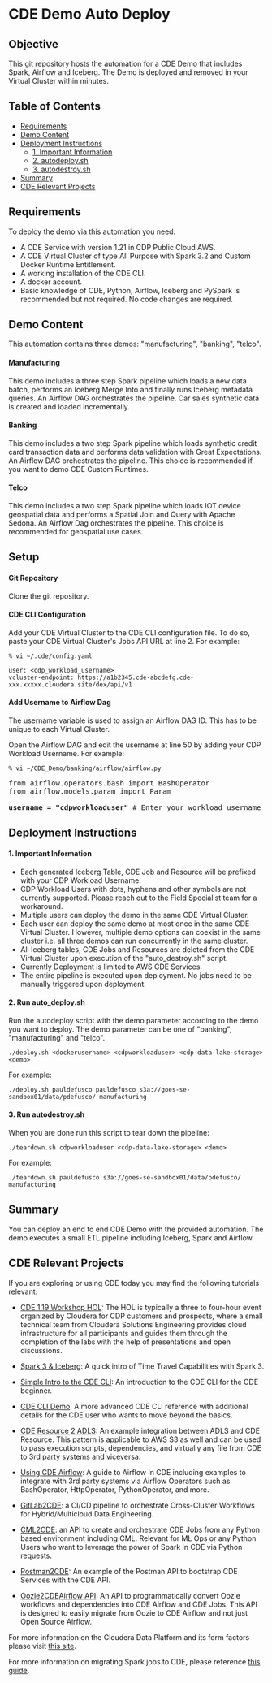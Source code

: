 # CDE Demo Auto Deploy

## Objective

This git repository hosts the automation for a CDE Demo that includes Spark, Airflow and Iceberg. The Demo is deployed and removed in your Virtual Cluster within minutes.


## Table of Contents

* [Requirements](https://github.com/pdefusco/CDE_Demo_Auto_Deploy#requirements)
* [Demo Content](https://github.com/pdefusco/CDE_Demo_Auto_Deploy#demo-content)
* [Deployment Instructions](https://github.com/pdefusco/CDE_Demo_Auto_Deploy#deployment-instructions)
  * [1. Important Information](https://github.com/pdefusco/CDE_Demo_Auto_Deploy#1-important-information)
  * [2. autodeploy.sh](https://github.com/pdefusco/CDE_Demo_Auto_Deploy#2-autodeploysh)
  * [3. autodestroy.sh](https://github.com/pdefusco/CDE_Demo_Auto_Deploy#3-autodestroysh)
* [Summary](https://github.com/pdefusco/CDE_Demo_Auto_Deploy#summary)
* [CDE Relevant Projects](https://github.com/pdefusco/CDE_Demo_Auto_Deploy#cde-relevant-projects)


## Requirements

To deploy the demo via this automation you need:

* A CDE Service with version 1.21 in CDP Public Cloud AWS.
* A CDE Virtual Cluster of type All Purpose with Spark 3.2 and Custom Docker Runtime Entitlement.
* A working installation of the CDE CLI.
* A docker account.
* Basic knowledge of CDE, Python, Airflow, Iceberg and PySpark is recommended but not required. No code changes are required.


## Demo Content

This automation contains three demos: "manufacturing", "banking", "telco".

#### Manufacturing

This demo includes a three step Spark pipeline which loads a new data batch, performs an Iceberg Merge Into and finally runs Iceberg metadata queries. An Airflow DAG orchestrates the pipeline. Car sales synthetic data is created and loaded incrementally.

#### Banking

This demo includes a two step Spark pipeline which loads synthetic credit card transaction data and performs data validation with Great Expectations. An Airflow DAG orchestrates the pipeline. This choice is recommended if you want to demo CDE Custom Runtimes.

#### Telco

This demo includes a two step Spark pipeline which loads IOT device geospatial data and performs a Spatial Join and Query with Apache Sedona. An Airflow Dag orchestrates the pipeline. This choice is recommended for geospatial use cases.  


## Setup

#### Git Repository

Clone the git repository.

#### CDE CLI Configuration

Add your CDE Virtual Cluster to the CDE CLI configuration file. To do so, paste your CDE Virtual Cluster's Jobs API URL at line 2. For example:

```
% vi ~/.cde/config.yaml

user: <cdp_workload_username>
vcluster-endpoint: https://a1b2345.cde-abcdefg.cde-xxx.xxxxx.cloudera.site/dex/api/v1
```

#### Add Username to Airflow Dag

The username variable is used to assign an Airflow DAG ID. This has to be unique to each Virtual Cluster.

Open the Airflow DAG and edit the username at line 50 by adding your CDP Workload Username. For example:

```
% vi ~/CDE_Demo/banking/airflow/airflow.py
```

<pre>
from airflow.operators.bash import BashOperator
from airflow.models.param import Param

<b>username = "cdpworkloaduser"</b> # Enter your workload username here
</pre>

## Deployment Instructions

#### 1. Important Information

* Each generated Iceberg Table, CDE Job and Resource will be prefixed with your CDP Workload Username.
* CDP Workload Users with dots, hyphens and other symbols are not currently supported. Please reach out to the Field Specialist team for a workaround.
* Multiple users can deploy the demo in the same CDE Virtual Cluster.
* Each user can deploy the same demo at most once in the same CDE Virtual Cluster. However, multiple demo options can coexist in the same cluster i.e. all three demos can run concurrently in the same cluster.  
* All Iceberg tables, CDE Jobs and Resources are deleted from the CDE Virtual Cluster upon execution of the "auto_destroy.sh" script.
* Currently Deployment is limited to AWS CDE Services.
* The entire pipeline is executed upon deployment. No jobs need to be manually triggered upon deployment.

#### 2. Run auto_deploy.sh

Run the autodeploy script with the demo parameter according to the demo you want to deploy. The demo parameter can be one of "banking", "manufacturing" and "telco".

```
./deploy.sh <dockerusername> <cdpworkloaduser> <cdp-data-lake-storage> <demo>
```

For example:

```
./deploy.sh pauldefusco pauldefusco s3a://goes-se-sandbox01/data/pdefusco/ manufacturing
```

#### 3. Run autodestroy.sh

When you are done run this script to tear down the pipeline:

```
./teardown.sh cdpworkloaduser <cdp-data-lake-storage> <demo>
```

For example:

```
./teardown.sh pauldefusco s3a://goes-se-sandbox01/data/pdefusco/ manufacturing
```


## Summary

You can deploy an end to end CDE Demo with the provided automation. The demo executes a small ETL pipeline including Iceberg, Spark and Airflow.

## CDE Relevant Projects

If you are exploring or using CDE today you may find the following tutorials relevant:

* [CDE 1.19 Workshop HOL](https://github.com/pdefusco/CDE119_ACE_WORKSHOP): The HOL is typically a three to four-hour event organized by Cloudera for CDP customers and prospects, where a small technical team from Cloudera Solutions Engineering provides cloud infrastructure for all participants and guides them through the completion of the labs with the help of presentations and open discussions.

* [Spark 3 & Iceberg](https://github.com/pdefusco/Spark3_Iceberg_CML): A quick intro of Time Travel Capabilities with Spark 3.

* [Simple Intro to the CDE CLI](https://github.com/pdefusco/CDE_CLI_Simple): An introduction to the CDE CLI for the CDE beginner.

* [CDE CLI Demo](https://github.com/pdefusco/CDE_CLI_demo): A more advanced CDE CLI reference with additional details for the CDE user who wants to move beyond the basics.

* [CDE Resource 2 ADLS](https://github.com/pdefusco/CDEResource2ADLS): An example integration between ADLS and CDE Resource. This pattern is applicable to AWS S3 as well and can be used to pass execution scripts, dependencies, and virtually any file from CDE to 3rd party systems and viceversa.

* [Using CDE Airflow](https://github.com/pdefusco/Using_CDE_Airflow): A guide to Airflow in CDE including examples to integrate with 3rd party systems via Airflow Operators such as BashOperator, HttpOperator, PythonOperator, and more.

* [GitLab2CDE](https://github.com/pdefusco/Gitlab2CDE): a CI/CD pipeline to orchestrate Cross-Cluster Workflows for Hybrid/Multicloud Data Engineering.

* [CML2CDE](https://github.com/pdefusco/cml2cde_api_example): an API to create and orchestrate CDE Jobs from any Python based environment including CML. Relevant for ML Ops or any Python Users who want to leverage the power of Spark in CDE via Python requests.

* [Postman2CDE](https://github.com/pdefusco/Postman2CDE): An example of the Postman API to bootstrap CDE Services with the CDE API.

* [Oozie2CDEAirflow API](https://github.com/pdefusco/Oozie2CDE_Migration): An API to programmatically convert Oozie workflows and dependencies into CDE Airflow and CDE Jobs. This API is designed to easily migrate from Oozie to CDE Airflow and not just Open Source Airflow.

For more information on the Cloudera Data Platform and its form factors please visit [this site](https://docs.cloudera.com/).

For more information on migrating Spark jobs to CDE, please reference [this guide](https://docs.cloudera.com/cdp-private-cloud-upgrade/latest/cdppvc-data-migration-spark/topics/cdp-migration-spark-cdp-cde.html).
